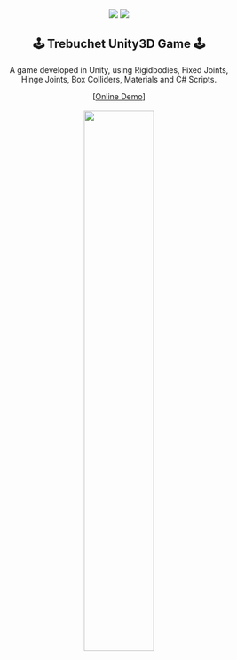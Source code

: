 <div align="center">
  <img src="https://img.shields.io/badge/Unity->=2020.3.24f1 LTS-Blue?logo=unity"/>
  <img src="https://img.shields.io/badge/C%23-Script-Blue?logo=csharp"/>
  </br>
  <h2>🕹️ Trebuchet Unity3D Game 🕹️</h2>
  <p>
    A game developed in Unity, using Rigidbodies, Fixed Joints, </br>Hinge Joints,  Box Colliders, Materials and C# Scripts.
  </p>
  [<a href="https://tasyiann.github.io/trebuchet-game/">Online Demo</a>]
  </br>
  </br>
  <img src="https://github.com/tasyiann/trebuchet-game/blob/master/teaser.PNG" width="50%">
</div>
